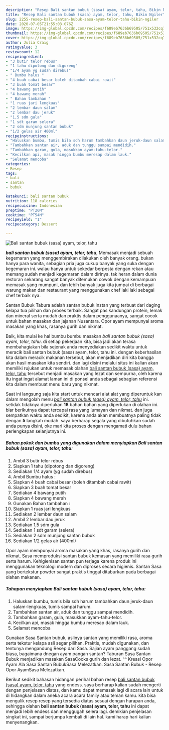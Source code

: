 ```yaml
---
description: "Resep Bali santan bubuk (sasa) ayam, telor, tahu, Bikin Ngiler"
title: "Resep Bali santan bubuk (sasa) ayam, telor, tahu, Bikin Ngiler"
slug: 2255-resep-bali-santan-bubuk-sasa-ayam-telor-tahu-bikin-ngiler
date: 2020-07-05T21:55:03.076Z
image: https://img-global.cpcdn.com/recipes/f689eb7636b69505/751x532cq70/bali-santan-bubuk-sasa-ayam-telor-tahu-foto-resep-utama.jpg
thumbnail: https://img-global.cpcdn.com/recipes/f689eb7636b69505/751x532cq70/bali-santan-bubuk-sasa-ayam-telor-tahu-foto-resep-utama.jpg
cover: https://img-global.cpcdn.com/recipes/f689eb7636b69505/751x532cq70/bali-santan-bubuk-sasa-ayam-telor-tahu-foto-resep-utama.jpg
author: Julia Craig
ratingvalue: 3
reviewcount: 12
recipeingredient:
- "3 butir telor rebus"
- "1 tahu dipotong dan digoreng"
- "1/4 ayam yg sudah direbus"
- " Bumbu halus "
- "4 buah cabai besar boleh ditambah cabai rawit"
- "3 buah tomat besar"
- "4 bawang putih"
- "4 bawang merah"
- " Bahan tambahan "
- "1 ruas jari lengkuas"
- "2 lembar daun salam"
- "2 lembar dau jeruk"
- "1,5 sdm gula"
- "1 sdt garam selera"
- "2 sdm munjung santan bubuk"
- "1/2 gelas air 400ml"
recipeinstructions:
- "Haluskan bumbu, tumis bila sdh harum tambahkan daun jeruk-daun salam-lengkuas, tumis sampai harum."
- "Tambahkan santan air, aduk dan tunggu sampai mendidih."
- "Tambahkan garam, gula, masukkan ayam-tahu-telor."
- "Kecilkan api, masak hingga bumbu meresap dalam lauk."
- "Selamat mencoba"
categories:
- Resep
tags:
- bali
- santan
- bubuk

katakunci: bali santan bubuk 
nutrition: 118 calories
recipecuisine: Indonesian
preptime: "PT20M"
cooktime: "PT54M"
recipeyield: "1"
recipecategory: Dessert

---
```



![Bali santan bubuk (sasa) ayam, telor, tahu](https://img-global.cpcdn.com/recipes/f689eb7636b69505/751x532cq70/bali-santan-bubuk-sasa-ayam-telor-tahu-foto-resep-utama.jpg)

<b><i>bali santan bubuk (sasa) ayam, telor, tahu</i></b>, Memasak menjadi sebuah kegemaran yang menggembirakan dilakukan oleh banyak orang. bukan hanya para wanita, sebagian pria juga cukup banyak yang suka dengan kegemaran ini. walau hanya untuk sekedar berpesta dengan rekan atau memang sudah menjadi kegemaran dalam dirinya. tak heran dalam dunia restoran sekarang sangat banyak ditemukan cowok dengan kemampuan memasak yang mumpuni, dan lebih banyak juga kita jumpai di berbagai warung makan dan restaurant yang menggunakan chef laki laki sebagai chef terbaik nya.

Santan Bubuk Tabura adalah santan bubuk instan yang terbuat dari daging kelapa tua pilihan dan proses terbaik. Sangat pas kandungan protein, lemak dan mineral serta mudah dan praktis dalam penggunaanya, sangat cocok untuk bahan masakan dan jajanan Nusantara. Opor ayam mempunyai aroma masakan yang khas, rasanya gurih dan nikmat.

Baik, kita mulai ke hal bumbu bumbu masakan <i>bali santan bubuk (sasa) ayam, telor, tahu</i>. di setiap pekerjaan kita, bisa jadi akan terasa membahagiakan bila sejenak anda menyediakan sedikit waktu untuk meracik bali santan bubuk (sasa) ayam, telor, tahu ini. dengan keberhasilan kita dalam meracik makanan tersebut, akan menjadikan diri kita bangga akan hasil masakan kita sendiri. dan lagi disini melalui situs ini kalian akan memiliki rujukan untuk memasak olahan <u>bali santan bubuk (sasa) ayam, telor, tahu</u> tersebut menjadi masakan yang lezat dan sempurna, oleh karena itu ingat ingat alamat laman ini di ponsel anda sebagai sebagian referensi kita dalam membuat menu baru yang nikmat.


Saat ini langsung saja kita start untuk mencari alat alat yang diperuntuk kan dalam mengolah menu <u><i>bali santan bubuk (sasa) ayam, telor, tahu</i></u> ini. setidak tidaknya diperlukan <b>16</b> bahan bahan yang diperlukan di olahan ini. biar berikutnya dapat tercapai rasa yang lumayan dan nikmat. dan juga sempatkan waktu anda sedikit, karena anda akan membuatnya paling tidak dengan <b>5</b> langkah mudah. saya berharap segala yang dibutuhkan sudah anda punya disini, oke mari kita proses dengan mengamati dulu bahan perlengkapan selanjutnya ini.

<!--inarticleads1-->

##### Bahan pokok dan bumbu yang digunakan dalam menyiapkan Bali santan bubuk (sasa) ayam, telor, tahu:

1. Ambil 3 butir telor rebus
1. Siapkan 1 tahu (dipotong dan digoreng)
1. Sediakan 1/4 ayam (yg sudah direbus)
1. Ambil  Bumbu halus :
1. Siapkan 4 buah cabai besar (boleh ditambah cabai rawit)
1. Siapkan 3 buah tomat besar
1. Sediakan 4 bawang putih
1. Siapkan 4 bawang merah
1. Gunakan  Bahan tambahan :
1. Siapkan 1 ruas jari lengkuas
1. Sediakan 2 lembar daun salam
1. Ambil 2 lembar dau jeruk
1. Sediakan 1,5 sdm gula
1. Sediakan 1 sdt garam (selera)
1. Sediakan 2 sdm munjung santan bubuk
1. Sediakan 1/2 gelas air (400ml)


Opor ayam mempunyai aroma masakan yang khas, rasanya gurih dan nikmat. Sasa memproduksi santan bubuk kemasan yang memiliki rasa gurih serta harum. Kehigienisan santan pun terjaga karena produk ini menggunakan teknologi modern dan diproses secara higienis. Santan Sasa yang bertekstur powder sangat praktis tinggal ditaburkan pada berbagai olahan makanan. 

<!--inarticleads2-->

##### Tahapan menyiapkan Bali santan bubuk (sasa) ayam, telor, tahu:

1. Haluskan bumbu, tumis bila sdh harum tambahkan daun jeruk-daun salam-lengkuas, tumis sampai harum.
1. Tambahkan santan air, aduk dan tunggu sampai mendidih.
1. Tambahkan garam, gula, masukkan ayam-tahu-telor.
1. Kecilkan api, masak hingga bumbu meresap dalam lauk.
1. Selamat mencoba


Gunakan Sasa Santan bubuk, aslinya santan yang memiliki rasa, aroma serta tekstur kelapa asli segar pilihan. Praktis, mudah digunakan, dan tentunya mengandung Resep dari Sasa. Sajian ayam panggang sudah biasa, bagaimana dnegan ayam pangan santan? Taburan Sasa Santan Bubuk menjadikan masakan SasaCooks gurih dan lezat. ^^ Kreasi Opor Ayam Ala Sasa Santan BubukSasa Melezatkan. Sasa Santan Bubuk - Resep Opor AyamSasa Melezatkan. 

Berikut sedikit bahasan hidangan perihal bahan resep <u>bali santan bubuk (sasa) ayam, telor, tahu</u> yang endess. saya berharap kalian sudah mengerti dengan penjelasan diatas, dan kamu dapat memasak lagi di acara lain untuk di hidangkan dalam aneka acara acara family atau teman kamu. kita bisa mengulik resep resep yang tersedia diatas sesuai dengan harapan anda, sehingga olahan <b>bali santan bubuk (sasa) ayam, telor, tahu</b> ini dapat menjadi lebih endess dan menggugah selera lagi. demikian penjelasan singkat ini, sampai berjumpa kembali di lain hal. kami harap hari kalian menyenangkan.
